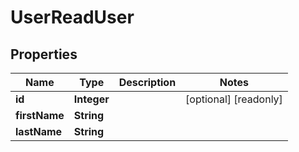 

# UserReadUser

## Properties

Name | Type | Description | Notes
------------ | ------------- | ------------- | -------------
**id** | **Integer** |  |  [optional] [readonly]
**firstName** | **String** |  | 
**lastName** | **String** |  | 



